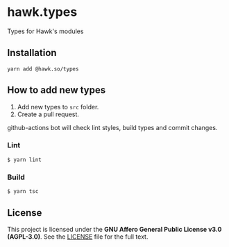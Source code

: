 # hawk.types

Types for Hawk's modules

## Installation

```
yarn add @hawk.so/types
```

## How to add new types

1. Add new types to `src` folder.
2. Create a pull request.

github-actions bot will check lint styles, build types and commit changes.

### Lint

```
$ yarn lint
```

### Build

```
$ yarn tsc
```

## License

This project is licensed under the **GNU Affero General Public License v3.0 (AGPL-3.0)**.
See the [LICENSE](./LICENSE) file for the full text.
